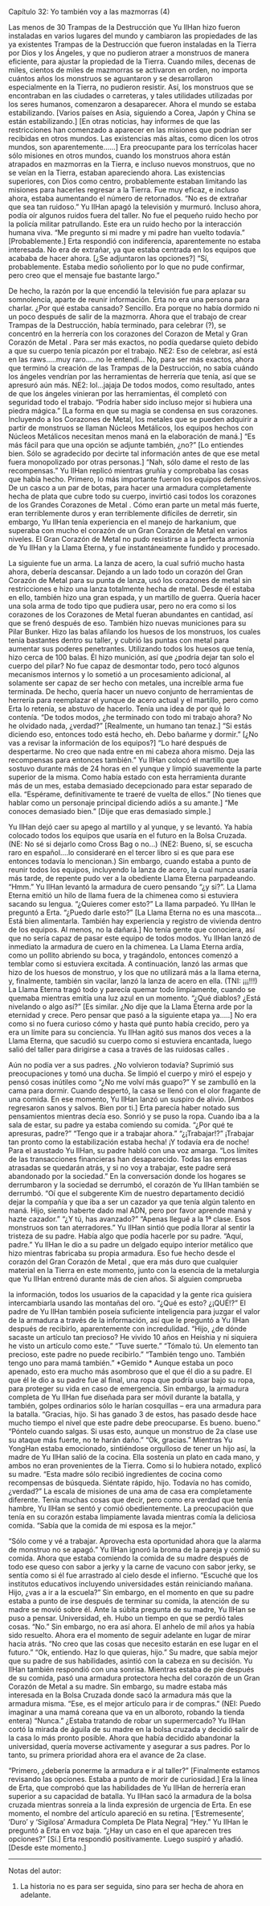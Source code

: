  
Capítulo 32: Yo también voy a las mazmorras (4)


Las menos de 30 Trampas de la Destrucción que Yu IlHan hizo fueron instaladas en varios lugares del mundo y cambiaron las propiedades de las ya existentes Trampas de la Destrucción que fueron instaladas en la Tierra por Dios y los Ángeles, y que no pudieron atraer a monstruos de manera eficiente, para ajustar la propiedad de la Tierra.
Cuando miles, decenas de miles, cientos de miles de mazmorras se activaron en orden, no importa cuántos años los monstruos se aguantaron y se desarrollaron especialmente en la Tierra, no pudieron resistir.
Así, los monstruos que se encontraban en las ciudades o carreteras, y tales utilidades utilizadas por los seres humanos, comenzaron a desaparecer. Ahora el mundo se estaba estabilizando.
[Varios países en Asia, siguiendo a Corea, Japón y China se están estabilizando.]
[En otras noticias, hay informes de que las restricciones han comenzado a aparecer en las misiones que podrían ser recibidas en otros mundos. Las existencias más altas, como dicen los otros mundos, son aparentemente……]
Era preocupante para los terrícolas hacer sólo misiones en otros mundos, cuando los monstruos ahora están atrapados en mazmorras en la Tierra, e incluso nuevos monstruos, que no se veían en la Tierra, estaban apareciendo ahora. Las existencias superiores, con Dios como centro, probablemente estaban limitando las misiones para hacerles regresar a la Tierra.
Fue muy eficaz, e incluso ahora, estaba aumentando el número de retornados. “No es de extrañar que sea tan ruidoso.”
Yu IlHan apagó la televisión y murmuró. Incluso ahora, podía oír algunos ruidos fuera del taller. No fue el pequeño ruido hecho por la policía militar patrullando. Este era un ruido hecho por la interacción humana viva.
“Me pregunto si mi madre y mi padre han vuelto todavía.” [Probablemente.]
Erta respondió con indiferencia, aparentemente no estaba interesada. No era de extrañar, ya que estaba centrada en los equipos que acababa de hacer ahora.
[¿Se adjuntaron las opciones?]
“Sí, probablemente. Estaba medio soñoliento por lo que no pude confirmar, pero creo que el mensaje fue bastante largo.”
 
De hecho, la razón por la que encendió la televisión fue para aplazar su somnolencia, aparte de reunir información. Erta no era una persona para charlar.
¿Por qué estaba cansado? Sencillo. Era porque no había dormido ni un poco después de salir de la mazmorra.
Ahora que el trabajo de crear Trampas de la Destrucción, había terminado, para celebrar (?), se concentró en la herrería con los corazones del Corazon de Metal y Gran Corazón de Metal . Para ser más exactos, no podía quedarse quieto debido a que su cuerpo tenía picazón por el trabajo.
NE2: Eso de celebrar, así está en las raws…..muy raro…..no le entendí…
No, para ser más exactos, ahora que terminó la creación de las Trampas de la Destrucción, no sabía cuándo los ángeles vendrían por las herramientas de herrería que tenía, así que se apresuró aún más.
NE2: lol…jajaja
De todos modos, como resultado, antes de que los ángeles vinieran por las herramientas, él completó con seguridad todo el trabajo.
“Podría haber sido incluso mejor si hubiera una piedra mágica.”
[La forma en que su magia se condensa en sus corazones. Incluyendo a los Corazones de Metal, los metales que se pueden adquirir a partir de monstruos se llaman Núcleos Metálicos, los equipos hechos con Núcleos Metálicos necesitan menos maná en la elaboración de maná.]
“Es más fácil para que una opción se adjunte también, ¿no?”
[Lo entiendes bien. Sólo se agradecido por decirte tal información antes de que ese metal fuera monopolizado por otras personas.]
“Nah, sólo dame el resto de las recompensas.”
Yu IlHan replicó mientras gruñía y comprobaba las cosas que había hecho.
Primero, lo más importante fueron los equipos defensivos. De un casco a un par de botas, para hacer una armadura completamente hecha de plata que cubre todo su cuerpo, invirtió casi todos los corazones de los Grandes Corazones de Metal .
Cómo eran parte un metal más fuerte, eran terriblemente duros y eran terriblemente difíciles de derretir, sin embargo, Yu IlHan tenía experiencia en el manejo de harkanium, que superaba con mucho el corazón de un Gran Corazón de Metal en varios niveles. El Gran Corazón de Metal no pudo resistirse a la perfecta armonía de Yu IlHan y la Llama Eterna, y fue instantáneamente fundido y procesado.
 
La siguiente fue un arma. La lanza de acero, la cual sufrió mucho hasta ahora, debería descansar. Dejando a un lado todo un corazón del Gran Corazón de Metal para su punta de lanza, usó los corazones de metal sin restricciones e hizo una lanza totalmente hecha de metal. Desde él estaba en ello, también hizo una gran espada, y un martillo de guerra.
Quería hacer una sola arma de todo tipo que pudiera usar, pero no era como si los corazones de los Corazones de Metal fueran abundantes en cantidad, así que se frenó después de eso.
También hizo nuevas municiones para su Pilar Bunker. Hizo las balas afilando los huesos de los monstruos, los cuales tenia bastantes dentro su taller, y cubrió las puntas con metal para aumentar sus poderes penetrantes. Utilizando todos los huesos que tenía, hizo cerca de 100 balas.
Él hizo munición, así que ¿podría dejar tan solo el cuerpo del pilar? No fue capaz de desmontar todo, pero tocó algunos mecanismos internos y lo sometió a un procesamiento adicional, al solamente ser capaz de ser hecho con metales, una increíble arma fue terminada.
De hecho, quería hacer un nuevo conjunto de herramientas de herrería para reemplazar el yunque de acero actual y el martillo, pero como Erta lo retenía, se abstuvo de hacerlo. Tenía una idea de por qué lo contenía.
“De todos modos, ¿he terminado con todo mi trabajo ahora? No he olvidado nada,
¿verdad?”
[Realmente, un humano tan tenaz.]
“Si estás diciendo eso, entonces todo está hecho, eh. Debo bañarme y dormir.” [¿No vas a revisar la información de los equipos?]
“Lo haré después de despertarme. No creo que nada entre en mi cabeza ahora mismo. Deja las recompensas para entonces también.”
Yu IlHan colocó el martillo que sostuvo durante más de 24 horas en el yunque y limpió suavemente la parte superior de la misma. Como había estado con esta herramienta durante más de un mes, estaba demasiado decepcionado para estar separado de ella.
“Espérame, definitivamente te traeré de vuelta de ellos.”
[No tienes que hablar como un personaje principal diciendo adiós a su amante.] “Me conoces demasiado bien.”
[Dije que eras demasiado simple.]
 
Yu IlHan dejó caer su apego al martillo y al yunque, y se levantó. Ya había colocado todos los equipos que usaría en el futuro en la Bolsa Cruzada.
(NE: No sé si dejarlo como Cross Bag o no…)
(NE2: Bueno, sí, se escucha raro en español….lo consideraré en el tercer libro si es que para ese entonces todavía lo mencionan.)
Sin embargo, cuando estaba a punto de reunir todos los equipos, incluyendo la lanza de acero, la cual nunca usaría más tarde, de repente pudo ver a la obediente Llama Eterna parpadeando.
“Hmm.”
Yu IlHan levantó la armadura de cuero pensando “¿y si?”. La Llama Eterna emitió un hilo de llama fuera de la chimenea como si estuviera sacando su lengua.
“¿Quieres comer esto?”
La llama parpadeó. Yu IlHan le preguntó a Erta. “¿Puedo darle esto?”
[La Llama Eterna no es una mascota…Está bien alimentarla. También hay experiencia y registro de vivienda dentro de los equipos. Al menos, no la dañará.]
No tenía gente que conociera, así que no sería capaz de pasar este equipo de todos modos. Yu IlHan lanzó de inmediato la armadura de cuero en la chimenea.
La Llama Eterna ardía, como un pollito abriendo su boca, y tragándolo, entonces comenzó a temblar como si estuviera excitada. A continuación, lanzó las armas que hizo de los huesos de monstruo, y los que no utilizará más a la llama eterna, y, finalmente, también sin vacilar, lanzó la lanza de acero en ella.
(TNI: ¡¡¡!!!)
La Llama Eterna tragó todo y parecía quemar todo limpiamente, cuando se quemaba mientras emitía una luz azul en un momento.
“¿Qué diablos? ¿Está nivelando o algo así?”
[Es similar. ¿No dije que la Llama Eterna arde por la eternidad y crece. Pero pensar que pasó a la siguiente etapa ya…..]
No era como si no fuera curioso cómo y hasta qué punto había crecido, pero ya era un límite para su conciencia.
Yu IlHan agitó sus manos dos veces a la Llama Eterna, que sacudió su cuerpo como si estuviera encantada, luego salió del taller para dirigirse a casa a través de las ruidosas calles .
 
Aún no podía ver a sus padres. ¿No volvieron todavía? Suprimió sus preocupaciones y tomó una ducha.
Se limpió el cuerpo y miró el espejo y pensó cosas inútiles como “¿No me volví más guapo?” Y se zambulló en la cama para dormir.
Cuando despertó, la casa se llenó con el olor fragante de una comida. En ese momento, Yu IlHan lanzó un suspiro de alivio.
[Ambos regresaron sanos y salvos. Bien por ti.]
Erta parecía haber notado sus pensamientos mientras decía eso. Sonrió y se puso la ropa. Cuando iba a la sala de estar, su padre ya estaba comiendo su comida.
“¿Por qué te apresuras, padre?” “Tengo que ir a trabajar ahora.” “¿¡Trabajar!?”
¡Trabajar tan pronto como la estabilización estaba hecha! ¡Y todavía era de noche! Para el asustado Yu IlHan, su padre habló con una voz amarga.
“Los límites de las transacciones financieras han desaparecido. Todas las empresas atrasadas se quedarán atrás, y si no voy a trabajar, este padre será abandonado por la sociedad.”
En la conversación donde los hogares se derrumbaron y la sociedad se derrumbó, el corazón de Yu IlHan también se derrumbó.
“Oí que el subgerente Kim de nuestro departamento decidió dejar la compañía y que iba a ser un cazador ya que tenía algún talento en maná. Hijo, siento haberte dado mal ADN, pero por favor aprende maná y hazte cazador.”
“¿Y tú, has avanzado?”
“Apenas llegué a la 1ª clase. Esos monstruos son tan aterradores.”
Yu IlHan sintió que podía llorar al sentir la tristeza de su padre. Había algo que podía hacerle por su padre.
“Aquí, padre.”
Yu IlHan le dio a su padre un delgado equipo interior metálico que hizo mientras fabricaba su propia armadura.
Eso fue hecho desde el corazón del Gran Corazón de Metal , que era más duro que cualquier material en la Tierra en este momento, junto con la esencia de la metalurgia que Yu IlHan entrenó durante más de cien años. Si alguien comprueba
 
la información, todos los usuarios de la capacidad y la gente rica quisiera intercambiarla usando las montañas del oro.
“¿Qué es esto? ¿¡QUÉ!?”
El padre de Yu IlHan también poseía suficiente inteligencia para juzgar el valor de la armadura a través de la información, así que le preguntó a Yu IlHan después de recibirlo, aparentemente con incredulidad.
“Hijo, ¿de dónde sacaste un artículo tan precioso? He vivido 10 años en Heishia y ni siquiera he visto un artículo como este.”
“Tuve suerte.”
“Tómalo tú. Un elemento tan precioso, este padre no puede recibirlo.” “También tengo uno. También tengo uno para mamá también.”
*Gemido *
Aunque estaba un poco apenado, esto era mucho más asombroso que el que él dio a su padre.
El que él le dio a su padre fue al final, una ropa que podría usar bajo su ropa, para proteger su vida en caso de emergencia. Sin embargo, la armadura completa de Yu IlHan fue diseñada para ser móvil durante la batalla, y también, golpes ordinarios sólo le harían cosquillas – era una armadura para la batalla.
“Gracias, hijo. Si has ganado 3 de estos, has pasado desde hace mucho tiempo el nivel que este padre debe preocuparse. Es bueno. bueno.”
“Póntelo cuando salgas. Si usas esto, aunque un monstruo de 2a clase use su ataque más fuerte, no te harán daño.”
“Ok, gracias.”
Mientras Yu YongHan estaba emocionado, sintiéndose orgulloso de tener un hijo así, la madre de Yu IlHan salió de la cocina. Ella sostenía un plato en cada mano, y ambos no eran provenientes de la Tierra. Como si lo hubiera notado, explicó su madre.
“Esta madre sólo recibió ingredientes de cocina como recompensas de búsqueda. Siéntate rápido, hijo. Todavía no has comido, ¿verdad?”
La escala de misiones de una ama de casa era completamente diferente. Tenía muchas cosas que decir, pero como era verdad que tenía hambre, Yu IlHan se sentó y comió obedientemente. La preocupación que tenía en su corazón estaba limpiamente lavada mientras comía la deliciosa comida.
“Sabía que la comida de mi esposa es la mejor.”
 
“Sólo come y vé a trabajar. Aprovecha esta oportunidad ahora que la alarma de monstruo no se apagó.”
Yu IlHan ignoró la broma de la pareja y comió su comida. Ahora que estaba comiendo la comida de su madre después de todo ese queso con sabor a jerky y la carne de vacuno con sabor jerky, se sentía como si él fue arrastrado al cielo desde el infierno.
“Escuché que los institutos educativos incluyendo universidades están reiniciando mañana. Hijo, ¿vas a ir a la escuela?”
Sin embargo, en el momento en que su padre estaba a punto de irse después de terminar su comida, la atención de su madre se movió sobre él. Ante la súbita pregunta de su madre, Yu IlHan se puso a pensar.
Universidad, eh. Hubo un tiempo en que se perdió tales cosas. “No.”
Sin embargo, no era así ahora.
El anhelo de mil años ya había sido resuelto. Ahora era el momento de seguir adelante en lugar de mirar hacia atrás.
“No creo que las cosas que necesito estarán en ese lugar en el futuro.” “Ok, entiendo. Haz lo que quieras, hijo.”
Su madre, que sabía mejor que su padre de sus habilidades, asintió con la cabeza en su decisión. Yu IlHan también respondió con una sonrisa.
Mientras estaba de pie después de su comida, pasó una armadura protectora hecha del corazón de un Gran Corazón de Metal a su madre. Sin embargo, su madre estaba más interesada en la Bolsa Cruzada donde sacó la armadura más que la armadura misma.
“Ese, es el mejor artículo para ir de compras.”
(NEI: Puedo imaginar a una mamá coreana que va en un alboroto, robando la tienda entera)
“Nunca.”
¿Estaba tratando de robar un supermercado? Yu IlHan cortó la mirada de águila de su madre en la bolsa cruzada y decidió salir de la casa lo más pronto posible. Ahora que había decidido abandonar la universidad, quería moverse activamente y asegurar a sus padres.
Por lo tanto, su primera prioridad ahora era el avance de 2a clase.
 
“Primero, ¿debería ponerme la armadura e ir al taller?”
[Finalmente estamos revisando las opciones. Estaba a punto de morir de curiosidad.]
Era la línea de Erta, que comprobó que las habilidades de Yu IlHan de herrería eran superior a su capacidad de batalla.
Yu IlHan sacó la armadura de la bolsa cruzada mientras sonreía a la linda expresión de urgencia de Erta. En ese momento, el nombre del artículo apareció en su retina.
[‘Estremesente’, ‘Duro’ y ‘Sigilosa’ Armadura Completa De Plata Negra]
“Hey.”
Yu IlHan le preguntó a Erta en voz baja.
“¿Hay un caso en el que aparecen tres opciones?” [Sí.]
Erta respondió positivamente. Luego suspiró y añadió. [Desde este momento.]

---

Notas del autor:
1. La historia no es para ser seguida, sino para ser hecha de ahora en adelante.
